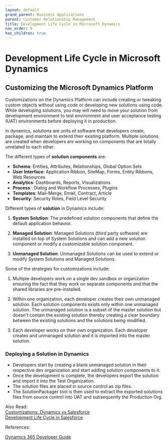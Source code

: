 ```yaml
---
layout: default
grand_parent: Business Applications
parent: Customer Relationship Management
title: Development Life Cycle in Microsoft Dynamics
nav_order: 9
has_children: true
---
```


# Development Life Cycle in Microsoft Dynamics
<!---{: .no_toc }

## Table of contents
{: .no_toc .text-delta }

1. TOC
{:toc} -->


## Customizing the Microsoft Dynamics Platform

Customizations on the Dynamics Platform can include creating or tweaking custom objects without using code or developing new solutions using code. While developing solutions, you may will need to move your solution from development environment to test environment and user acceptance testing (UAT) environments before deploying it in production.

In dynamics, *solutions* are units of software that developers create, package, and maintain to extend their existing platform.  Multiple solutions are created  when developers are working on components that are totally unrelated to each other.

The different types of **solution components** are:

 - **Schema**: Entities, Attributes, Relationships, Global Option Sets
 - **User Interface**: Application Ribbon, SiteMap, Forms, Entity Ribbons, Web Resources
 - **Analytics**: Dashboards, Reports, Visualizations
 - **Process** : Dialog and Workflow Processes, Plugins
 - **Templates**: Mail-Merge, Email, Contract, Article
 - **Security**: Security Roles, Field Level Security

Different types of **solution** in Dynamics include:

1. **System Solution**: The predefined solution components that define the default application behavior.

2. **Managed Solution**: Managed Solutions (third party software) are installed on top of System Solutions and can add a new solution component or modify a customizable solution component.

3. **Unmanaged Solution**: Unmanaged Solutions can be used to extend or modify System Solutions and Managed Solutions. 


Some of the strategies for customizations include:

1. Multiple developers work on a single dev sandbox or organization ensuring the fact that they work on separate components and that the shared libraries are pre-installed.

2. Within one organization, each developer creates their own unmanaged solution. Each solution components exists only within one unmanaged solution. The unmanaged solution is a subset of the master solution but doesn't contain the existing solution thereby creating a clear boundary between the existing solutions and the solutions being modified.

3. Each developer works on their own organization. Each developer creates and unmanaged solution and it is imported into the master solution.

### Deploying a Solution in Dynamics
 
 - Developers start by creating a blank unmanaged solution in their respective dev organization and start adding solution components to it.
 - Once the development is complete, the developers export the solution and import it into the Test Organization. 
 - The solution files are placed in source control as zip files.
 - The SolutionPackager tool is then used to extract the exported solutions files from source control into UAT and subsequently the Production Org.


Also Read:
<br />
[Customizations: Dynamics vs Salesforce](CRM-CustomizationsDynamicsvsSalesforce.html)
<br />
[Development Life Cycle in Salesforce](CRM-DevelopmentLifeCycleSalesforce.html)


References:

[Dynamics 365 Developer Guide](https://docs.microsoft.com/en-us/dynamics365/customerengagement/on-premises/developer/introduction-solutions)